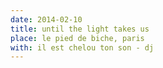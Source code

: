 ```yaml
---
date: 2014-02-10
title: until the light takes us
place: le pied de biche, paris
with: il est chelou ton son - dj
---
```

